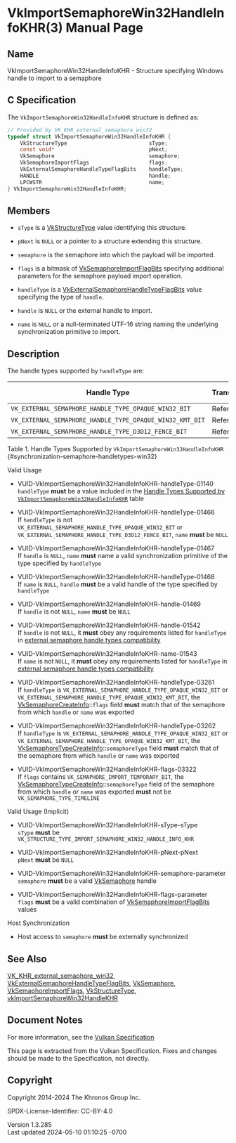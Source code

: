 # VkImportSemaphoreWin32HandleInfoKHR(3) Manual Page

## Name

VkImportSemaphoreWin32HandleInfoKHR - Structure specifying Windows
handle to import to a semaphore



## <a href="#_c_specification" class="anchor"></a>C Specification

The `VkImportSemaphoreWin32HandleInfoKHR` structure is defined as:

``` c
// Provided by VK_KHR_external_semaphore_win32
typedef struct VkImportSemaphoreWin32HandleInfoKHR {
    VkStructureType                          sType;
    const void*                              pNext;
    VkSemaphore                              semaphore;
    VkSemaphoreImportFlags                   flags;
    VkExternalSemaphoreHandleTypeFlagBits    handleType;
    HANDLE                                   handle;
    LPCWSTR                                  name;
} VkImportSemaphoreWin32HandleInfoKHR;
```

## <a href="#_members" class="anchor"></a>Members

- `sType` is a [VkStructureType](https://registry.khronos.org/vulkan/specs/1.3-extensions/man/html/VkStructureType.html) value identifying
  this structure.

- `pNext` is `NULL` or a pointer to a structure extending this
  structure.

- `semaphore` is the semaphore into which the payload will be imported.

- `flags` is a bitmask of
  [VkSemaphoreImportFlagBits](https://registry.khronos.org/vulkan/specs/1.3-extensions/man/html/VkSemaphoreImportFlagBits.html) specifying
  additional parameters for the semaphore payload import operation.

- `handleType` is a
  [VkExternalSemaphoreHandleTypeFlagBits](https://registry.khronos.org/vulkan/specs/1.3-extensions/man/html/VkExternalSemaphoreHandleTypeFlagBits.html)
  value specifying the type of `handle`.

- `handle` is `NULL` or the external handle to import.

- `name` is `NULL` or a null-terminated UTF-16 string naming the
  underlying synchronization primitive to import.

## <a href="#_description" class="anchor"></a>Description

The handle types supported by `handleType` are:

| Handle Type                                              | Transference | Permanence Supported |
|----------------------------------------------------------|--------------|----------------------|
| `VK_EXTERNAL_SEMAPHORE_HANDLE_TYPE_OPAQUE_WIN32_BIT`     | Reference    | Temporary,Permanent  |
| `VK_EXTERNAL_SEMAPHORE_HANDLE_TYPE_OPAQUE_WIN32_KMT_BIT` | Reference    | Temporary,Permanent  |
| `VK_EXTERNAL_SEMAPHORE_HANDLE_TYPE_D3D12_FENCE_BIT`      | Reference    | Temporary,Permanent  |

Table 1. Handle Types Supported by `VkImportSemaphoreWin32HandleInfoKHR`
{#synchronization-semaphore-handletypes-win32}

Valid Usage

- <a href="#VUID-VkImportSemaphoreWin32HandleInfoKHR-handleType-01140"
  id="VUID-VkImportSemaphoreWin32HandleInfoKHR-handleType-01140"></a>
  VUID-VkImportSemaphoreWin32HandleInfoKHR-handleType-01140  
  `handleType` **must** be a value included in the <a
  href="https://registry.khronos.org/vulkan/specs/1.3-extensions/html/vkspec.html#synchronization-semaphore-handletypes-win32"
  target="_blank" rel="noopener">Handle Types Supported by
  <code>VkImportSemaphoreWin32HandleInfoKHR</code></a> table

- <a href="#VUID-VkImportSemaphoreWin32HandleInfoKHR-handleType-01466"
  id="VUID-VkImportSemaphoreWin32HandleInfoKHR-handleType-01466"></a>
  VUID-VkImportSemaphoreWin32HandleInfoKHR-handleType-01466  
  If `handleType` is not
  `VK_EXTERNAL_SEMAPHORE_HANDLE_TYPE_OPAQUE_WIN32_BIT` or
  `VK_EXTERNAL_SEMAPHORE_HANDLE_TYPE_D3D12_FENCE_BIT`, `name` **must**
  be `NULL`

- <a href="#VUID-VkImportSemaphoreWin32HandleInfoKHR-handleType-01467"
  id="VUID-VkImportSemaphoreWin32HandleInfoKHR-handleType-01467"></a>
  VUID-VkImportSemaphoreWin32HandleInfoKHR-handleType-01467  
  If `handle` is `NULL`, `name` **must** name a valid synchronization
  primitive of the type specified by `handleType`

- <a href="#VUID-VkImportSemaphoreWin32HandleInfoKHR-handleType-01468"
  id="VUID-VkImportSemaphoreWin32HandleInfoKHR-handleType-01468"></a>
  VUID-VkImportSemaphoreWin32HandleInfoKHR-handleType-01468  
  If `name` is `NULL`, `handle` **must** be a valid handle of the type
  specified by `handleType`

- <a href="#VUID-VkImportSemaphoreWin32HandleInfoKHR-handle-01469"
  id="VUID-VkImportSemaphoreWin32HandleInfoKHR-handle-01469"></a>
  VUID-VkImportSemaphoreWin32HandleInfoKHR-handle-01469  
  If `handle` is not `NULL`, `name` **must** be `NULL`

- <a href="#VUID-VkImportSemaphoreWin32HandleInfoKHR-handle-01542"
  id="VUID-VkImportSemaphoreWin32HandleInfoKHR-handle-01542"></a>
  VUID-VkImportSemaphoreWin32HandleInfoKHR-handle-01542  
  If `handle` is not `NULL`, it **must** obey any requirements listed
  for `handleType` in <a
  href="https://registry.khronos.org/vulkan/specs/1.3-extensions/html/vkspec.html#external-semaphore-handle-types-compatibility"
  target="_blank" rel="noopener">external semaphore handle types
  compatibility</a>

- <a href="#VUID-VkImportSemaphoreWin32HandleInfoKHR-name-01543"
  id="VUID-VkImportSemaphoreWin32HandleInfoKHR-name-01543"></a>
  VUID-VkImportSemaphoreWin32HandleInfoKHR-name-01543  
  If `name` is not `NULL`, it **must** obey any requirements listed for
  `handleType` in <a
  href="https://registry.khronos.org/vulkan/specs/1.3-extensions/html/vkspec.html#external-semaphore-handle-types-compatibility"
  target="_blank" rel="noopener">external semaphore handle types
  compatibility</a>

- <a href="#VUID-VkImportSemaphoreWin32HandleInfoKHR-handleType-03261"
  id="VUID-VkImportSemaphoreWin32HandleInfoKHR-handleType-03261"></a>
  VUID-VkImportSemaphoreWin32HandleInfoKHR-handleType-03261  
  If `handleType` is
  `VK_EXTERNAL_SEMAPHORE_HANDLE_TYPE_OPAQUE_WIN32_BIT` or
  `VK_EXTERNAL_SEMAPHORE_HANDLE_TYPE_OPAQUE_WIN32_KMT_BIT`, the
  [VkSemaphoreCreateInfo](https://registry.khronos.org/vulkan/specs/1.3-extensions/man/html/VkSemaphoreCreateInfo.html)::`flags` field
  **must** match that of the semaphore from which `handle` or `name` was
  exported

- <a href="#VUID-VkImportSemaphoreWin32HandleInfoKHR-handleType-03262"
  id="VUID-VkImportSemaphoreWin32HandleInfoKHR-handleType-03262"></a>
  VUID-VkImportSemaphoreWin32HandleInfoKHR-handleType-03262  
  If `handleType` is
  `VK_EXTERNAL_SEMAPHORE_HANDLE_TYPE_OPAQUE_WIN32_BIT` or
  `VK_EXTERNAL_SEMAPHORE_HANDLE_TYPE_OPAQUE_WIN32_KMT_BIT`, the
  [VkSemaphoreTypeCreateInfo](https://registry.khronos.org/vulkan/specs/1.3-extensions/man/html/VkSemaphoreTypeCreateInfo.html)::`semaphoreType`
  field **must** match that of the semaphore from which `handle` or
  `name` was exported

- <a href="#VUID-VkImportSemaphoreWin32HandleInfoKHR-flags-03322"
  id="VUID-VkImportSemaphoreWin32HandleInfoKHR-flags-03322"></a>
  VUID-VkImportSemaphoreWin32HandleInfoKHR-flags-03322  
  If `flags` contains `VK_SEMAPHORE_IMPORT_TEMPORARY_BIT`, the
  [VkSemaphoreTypeCreateInfo](https://registry.khronos.org/vulkan/specs/1.3-extensions/man/html/VkSemaphoreTypeCreateInfo.html)::`semaphoreType`
  field of the semaphore from which `handle` or `name` was exported
  **must** not be `VK_SEMAPHORE_TYPE_TIMELINE`

Valid Usage (Implicit)

- <a href="#VUID-VkImportSemaphoreWin32HandleInfoKHR-sType-sType"
  id="VUID-VkImportSemaphoreWin32HandleInfoKHR-sType-sType"></a>
  VUID-VkImportSemaphoreWin32HandleInfoKHR-sType-sType  
  `sType` **must** be
  `VK_STRUCTURE_TYPE_IMPORT_SEMAPHORE_WIN32_HANDLE_INFO_KHR`

- <a href="#VUID-VkImportSemaphoreWin32HandleInfoKHR-pNext-pNext"
  id="VUID-VkImportSemaphoreWin32HandleInfoKHR-pNext-pNext"></a>
  VUID-VkImportSemaphoreWin32HandleInfoKHR-pNext-pNext  
  `pNext` **must** be `NULL`

- <a href="#VUID-VkImportSemaphoreWin32HandleInfoKHR-semaphore-parameter"
  id="VUID-VkImportSemaphoreWin32HandleInfoKHR-semaphore-parameter"></a>
  VUID-VkImportSemaphoreWin32HandleInfoKHR-semaphore-parameter  
  `semaphore` **must** be a valid [VkSemaphore](https://registry.khronos.org/vulkan/specs/1.3-extensions/man/html/VkSemaphore.html) handle

- <a href="#VUID-VkImportSemaphoreWin32HandleInfoKHR-flags-parameter"
  id="VUID-VkImportSemaphoreWin32HandleInfoKHR-flags-parameter"></a>
  VUID-VkImportSemaphoreWin32HandleInfoKHR-flags-parameter  
  `flags` **must** be a valid combination of
  [VkSemaphoreImportFlagBits](https://registry.khronos.org/vulkan/specs/1.3-extensions/man/html/VkSemaphoreImportFlagBits.html) values

Host Synchronization

- Host access to `semaphore` **must** be externally synchronized

## <a href="#_see_also" class="anchor"></a>See Also

[VK_KHR_external_semaphore_win32](https://registry.khronos.org/vulkan/specs/1.3-extensions/man/html/VK_KHR_external_semaphore_win32.html),
[VkExternalSemaphoreHandleTypeFlagBits](https://registry.khronos.org/vulkan/specs/1.3-extensions/man/html/VkExternalSemaphoreHandleTypeFlagBits.html),
[VkSemaphore](https://registry.khronos.org/vulkan/specs/1.3-extensions/man/html/VkSemaphore.html),
[VkSemaphoreImportFlags](https://registry.khronos.org/vulkan/specs/1.3-extensions/man/html/VkSemaphoreImportFlags.html),
[VkStructureType](https://registry.khronos.org/vulkan/specs/1.3-extensions/man/html/VkStructureType.html),
[vkImportSemaphoreWin32HandleKHR](https://registry.khronos.org/vulkan/specs/1.3-extensions/man/html/vkImportSemaphoreWin32HandleKHR.html)

## <a href="#_document_notes" class="anchor"></a>Document Notes

For more information, see the <a
href="https://registry.khronos.org/vulkan/specs/1.3-extensions/html/vkspec.html#VkImportSemaphoreWin32HandleInfoKHR"
target="_blank" rel="noopener">Vulkan Specification</a>

This page is extracted from the Vulkan Specification. Fixes and changes
should be made to the Specification, not directly.

## <a href="#_copyright" class="anchor"></a>Copyright

Copyright 2014-2024 The Khronos Group Inc.

SPDX-License-Identifier: CC-BY-4.0

Version 1.3.285  
Last updated 2024-05-10 01:10:25 -0700
